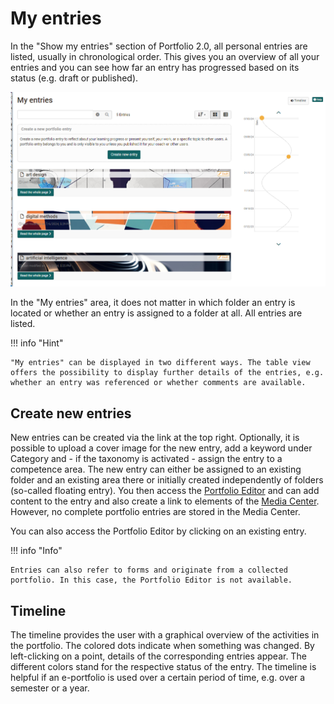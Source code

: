 # My entries

In the "Show my entries" section of Portfolio 2.0, all personal entries are listed, usually in chronological order. This gives you an overview of all your entries and you can see how far an entry has progressed based on its status (e.g. draft or published). 

![my_entries.png](assets/my_entries_19.png)

In the "My entries" area, it does not matter in which folder an entry is located or whether an entry is assigned to a folder at all. All entries are listed. 


!!! info "Hint"

    "My entries" can be displayed in two different ways. The table view offers the possibility to display further details of the entries, e.g. whether an entry was referenced or whether comments are available.


## Create new entries

New entries can be created via the link at the top right. Optionally, it is possible to upload a cover image for the new entry, add a keyword under Category and - if the taxonomy is activated - assign the entry to a competence area. The new entry can either be assigned to an existing folder and an existing area there or initially created independently of folders (so-called floating entry). You then access the [Portfolio Editor](../area_modules/The_portfolio_editor_17_1.md) and can add content to the entry and also create a link to elements of the [Media Center](../personal_menu/Media_Center.md). However, no complete portfolio entries are stored in the Media Center. 

You can also access the Portfolio Editor by clicking on an existing entry. 

!!! info "Info"

    Entries can also refer to forms and originate from a collected portfolio. In this case, the Portfolio Editor is not available. 


## Timeline

The timeline provides the user with a graphical overview of the activities in the portfolio. The colored dots indicate when something was changed. By left-clicking on a point, details of the corresponding entries appear. The different colors stand for the respective status of the entry. The timeline is helpful if an e-portfolio is used over a certain period of time, e.g. over a semester or a year.



